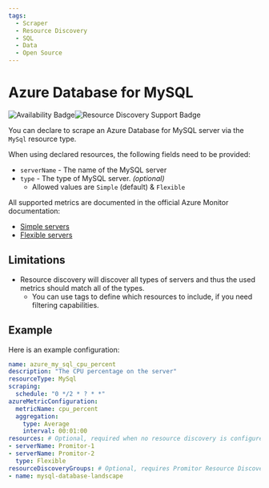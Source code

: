 ```yaml
---
tags:
  - Scraper
  - Resource Discovery
  - SQL
  - Data
  - Open Source
---
```


# Azure Database for MySQL

![Availability Badge](https://img.shields.io/badge/Available%20Starting-v1.0-green.svg)![Resource Discovery Support Badge](https://img.shields.io/badge/Support%20for%20Resource%20Discovery-Yes-green.svg)

You can declare to scrape an Azure Database for MySQL server via the `MySql`
resource type.

When using declared resources, the following fields need to be provided:

- `serverName` - The name of the MySQL server
- `type` - The type of MySQL server. *(optional)*
  - Allowed values are `Simple` (default) & `Flexible`

All supported metrics are documented in the official Azure Monitor documentation:

- [Simple servers](https://docs.microsoft.com/en-us/azure/azure-monitor/essentials/metrics-supported#microsoftdbformysqlservers)
- [Flexible servers](https://docs.microsoft.com/en-us/azure/azure-monitor/essentials/metrics-supported#microsoftdbforpostgresqlflexibleservers)

## Limitations

- Resource discovery will discover all types of servers and thus the used metrics should match all of the types.
  - You can use tags to define which resources to include, if you need filtering capabilities.

## Example

Here is an example configuration:

```yaml
name: azure_my_sql_cpu_percent
description: "The CPU percentage on the server"
resourceType: MySql
scraping:
  schedule: "0 */2 * ? * *"
azureMetricConfiguration:
  metricName: cpu_percent
  aggregation:
    type: Average
    interval: 00:01:00
resources: # Optional, required when no resource discovery is configured
- serverName: Promitor-1
- serverName: Promitor-2
  type: Flexible
resourceDiscoveryGroups: # Optional, requires Promitor Resource Discovery agent (https://promitor.io/concepts/how-it-works#using-resource-discovery)
- name: mysql-database-landscape
```
